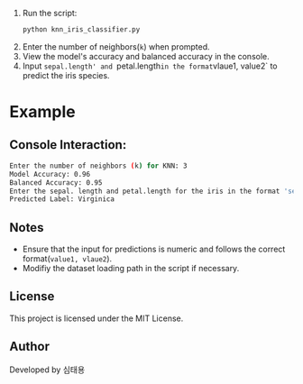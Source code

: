 
1. Run the script:
   ```bash
   python knn_iris_classifier.py
   ```
2. Enter the number of neighbors(`k`) when prompted.
3. View the model's accuracy and balanced accuracy in the console.
4. Input `sepal.length' and `petal.length` in the format `vlaue1, value2` to predict the iris species.

# Example
## Console Interaction:
```bash
Enter the number of neighbors (k) for KNN: 3
Model Accuracy: 0.96
Balanced Accuracy: 0.95
Enter the sepal. length and petal.length for the iris in the format 'sepal_length, petal_length': 5.1, 1.8
Predicted Label: Virginica
```

## Notes
- Ensure that the input for predictions is numeric and follows the correct format(`value1, vlaue2`).
- Modifiy the dataset loading path in the script if necessary.

## License
This project is licensed under the MIT License.

## Author
Developed by 심태용

